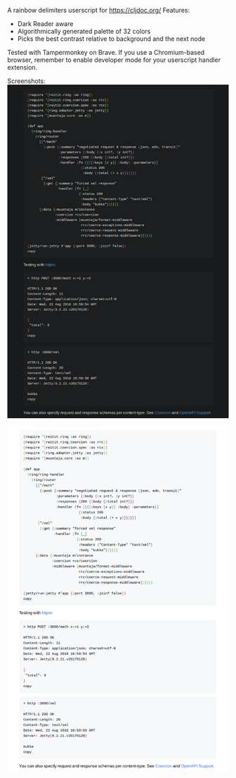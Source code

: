 A rainbow delimiters userscript for https://cljdoc.org/
Features:
- Dark Reader aware
- Algorithmically generated palette of 32 colors
- Picks the best contrast relative to background and the next node

Tested with Tampermonkey on Brave. If you use a Chromium-based browser, remember to enable developer mode for your userscript handler extension.

Screenshots:
![Dark mode screenshot](dark.png)


![Ligh mode screenshot](light.png) 
